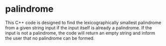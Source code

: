 # palindrome
This C++ code is designed to find the lexicographically smallest palindrome from a given string input if the input itself is already a palindrome. 
If the input is not a palindrome, the code will return an empty string and inform the user that no palindrome can be formed.
